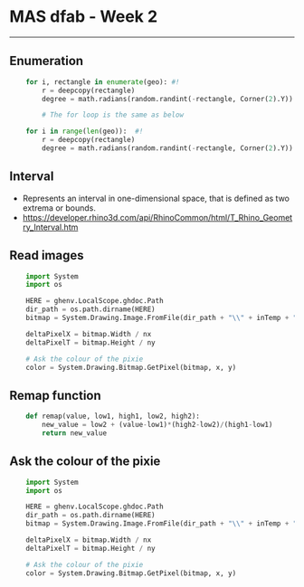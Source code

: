 # MAS dfab - Week 2

---

## Enumeration

```Python
    for i, rectangle in enumerate(geo): #!
        r = deepcopy(rectangle)
        degree = math.radians(random.randint(-rectangle, Corner(2).Y))

        # The for loop is the same as below

    for i in range(len(geo)):  #!
        r = deepcopy(rectangle)
        degree = math.radians(random.randint(-rectangle, Corner(2).Y))
```

## Interval

- Represents an interval in one-dimensional space, that is defined as two extrema or bounds.
- https://developer.rhino3d.com/api/RhinoCommon/html/T_Rhino_Geometry_Interval.htm

## Read images

```Python
    import System
    import os

    HERE = ghenv.LocalScope.ghdoc.Path
    dir_path = os.path.dirname(HERE)
    bitmap = System.Drawing.Image.FromFile(dir_path + "\\" + inTemp + ".png")

    deltaPixelX = bitmap.Width / nx
    deltaPixelT = bitmap.Height / ny

    # Ask the colour of the pixie
    color = System.Drawing.Bitmap.GetPixel(bitmap, x, y)
```

## Remap function

```Python
    def remap(value, low1, high1, low2, high2):
        new_value = low2 + (value-low1)*(high2-low2)/(high1-low1)
        return new_value
```

## Ask the colour of the pixie

```Python
    import System
    import os

    HERE = ghenv.LocalScope.ghdoc.Path
    dir_path = os.path.dirname(HERE)
    bitmap = System.Drawing.Image.FromFile(dir_path + "\\" + inTemp + ".png")

    deltaPixelX = bitmap.Width / nx
    deltaPixelT = bitmap.Height / ny

    # Ask the colour of the pixie
    color = System.Drawing.Bitmap.GetPixel(bitmap, x, y)
```

